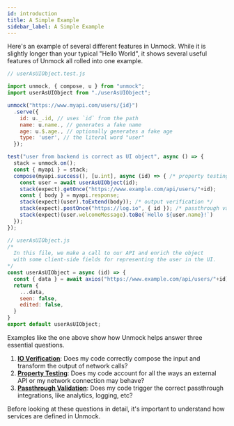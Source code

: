 ```yaml
---
id: introduction
title: A Simple Example
sidebar_label: A Simple Example
---
```


Here's an example of several different features in Unmock.  While it is slightly longer than your typical "Hello World", it shows several useful features of Unmock all rolled into one example.

<!--DOCUSAURUS_CODE_TABS-->

<!--Test-->
```javascript
// userAsUIObject.test.js

import unmock, { compose, u } from "unmock";
import userAsUIObject from "./userAsUIObject";

unmock("https://www.myapi.com/users/{id}")
  .serve({
    id: u._.id, // uses `id` from the path
    name: u.name., // generates a fake name
    age: u.$.age., // optionally generates a fake age
    type: 'user', // the literal word "user"
  });

test("user from backend is correct as UI object", async () => {
  stack = unmock.on();
  const { myapi } = stack;
  compose(myapi.success(), [u.int], async (id) => { /* property testing */
    const user = await userAsUIObject(id);
    stack(expect).getOnce("https://www.example.com/api/users/"+id);
    const { body } = myapi.response;
    stack(expect)(user).toExtend(body)); /* output verification */
    stack(expect).postOnce("https://log.io", { id }); /* passthrough validation */
    stack(expect)(user.welcomeMessage).toBe(`Hello ${user.name}!`)
  });
});
```

<!--Code-->
```javascript
// userAsUIObject.js
/*
  In this file, we make a call to our API and enrich the object
  with some client-side fields for representing the user in the UI.
*/
const userAsUIObject = async (id) => {
  const { data } = await axios("https://www.example.com/api/users/"+id);
  return {
    ...data,
    seen: false,
    edited: false,
  }
}
export default userAsUIObject;
```

<!--END_DOCUSAURUS_CODE_TABS-->

Examples like the one above show how Unmock helps answer three essential questions.

1. [**IO Verification**](expectations.md): Does my code correctly compose the input and transform the output of network calls?
2. [**Property Testing**](property.md): Does my code account for all the ways an external API or my network connection may behave?
3. [**Passthrough Validation**](passthrough.md): Does my code trigger the correct passthrough integrations, like analytics, logging, etc?

Before looking at these questions in detail, it's important to understand how services are defined in Unmock.